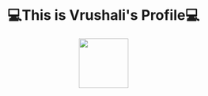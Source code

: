 ###
<div id="header" align="center">
  <h1>💻This is Vrushali's Profile💻</h1>
  <img src="https://www.google.com/url?sa=i&url=https%3A%2F%2Fdribbble.com%2Fshots%2F4502902-DevOps-engineer-animation&psig=AOvVaw2cMSS8094Eb-RwX2Xda8P5&ust=1654352215206000&source=images&cd=vfe&ved=0CAwQjRxqFwoTCPCa4ra8kfgCFQAAAAAdAAAAABAD" width="100" />
  </div>
  

<!--
**Vrush-cmd/Vrush-cmd** is a ✨ _special_ ✨ repository because its `README.md` (this file) appears on your GitHub profile.

Here are some ideas to get you started:

- 🔭 I’m currently working on ...
- 🌱 I’m currently learning ...
- 👯 I’m looking to collaborate on ...
- 🤔 I’m looking for help with ...
- 💬 Ask me about ...
- 📫 How to reach me: ...
- 😄 Pronouns: ...
- ⚡ Fun fact: ...
-->
